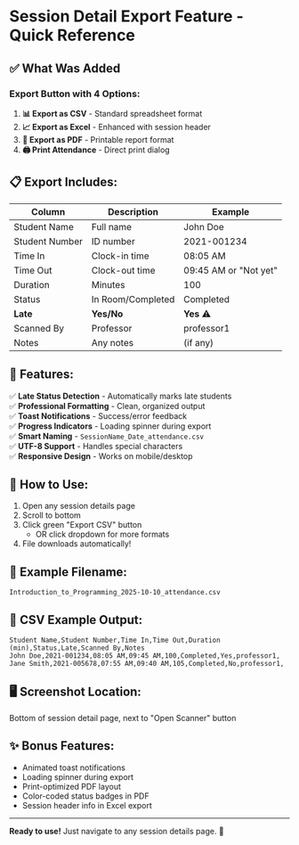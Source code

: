 # Session Detail Export Feature - Quick Reference

## ✅ What Was Added

### Export Button with 4 Options:
1. **📊 Export as CSV** - Standard spreadsheet format
2. **📈 Export as Excel** - Enhanced with session header
3. **📄 Export as PDF** - Printable report format
4. **🖨️ Print Attendance** - Direct print dialog

## 📋 Export Includes:

| Column | Description | Example |
|--------|-------------|---------|
| Student Name | Full name | John Doe |
| Student Number | ID number | 2021-001234 |
| Time In | Clock-in time | 08:05 AM |
| Time Out | Clock-out time | 09:45 AM or "Not yet" |
| Duration | Minutes | 100 |
| Status | In Room/Completed | Completed |
| **Late** | **Yes/No** | **Yes** ⚠️ |
| Scanned By | Professor | professor1 |
| Notes | Any notes | (if any) |

## 🎨 Features:

✅ **Late Status Detection** - Automatically marks late students  
✅ **Professional Formatting** - Clean, organized output  
✅ **Toast Notifications** - Success/error feedback  
✅ **Progress Indicators** - Loading spinner during export  
✅ **Smart Naming** - `SessionName_Date_attendance.csv`  
✅ **UTF-8 Support** - Handles special characters  
✅ **Responsive Design** - Works on mobile/desktop  

## 🚀 How to Use:

1. Open any session details page
2. Scroll to bottom
3. Click green "Export CSV" button
   - OR click dropdown for more formats
4. File downloads automatically!

## 📁 Example Filename:
```
Introduction_to_Programming_2025-10-10_attendance.csv
```

## 🎯 CSV Example Output:
```csv
Student Name,Student Number,Time In,Time Out,Duration (min),Status,Late,Scanned By,Notes
John Doe,2021-001234,08:05 AM,09:45 AM,100,Completed,Yes,professor1,
Jane Smith,2021-005678,07:55 AM,09:40 AM,105,Completed,No,professor1,
```

## 🖥️ Screenshot Location:
Bottom of session detail page, next to "Open Scanner" button

## ✨ Bonus Features:
- Animated toast notifications
- Loading spinner during export
- Print-optimized PDF layout
- Color-coded status badges in PDF
- Session header info in Excel export

---

**Ready to use!** Just navigate to any session details page. 🎉
